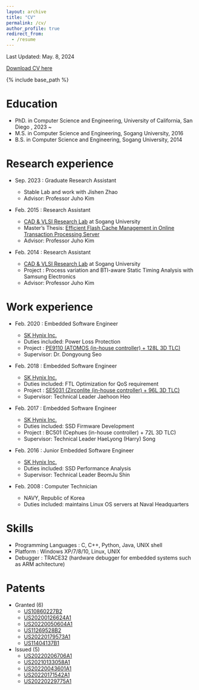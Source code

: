 ```yaml
---
layout: archive
title: "CV"
permalink: /cv/
author_profile: true
redirect_from:
  - /resume
---
```

Last Updated: May. 8, 2024

[Download CV here](/files/CV_JP_US_v4.pdf)

{% include base_path %}

Education
=====
* PhD. in Computer Science and Engineering, University of California, San Diego , 2023 ~
* M.S. in Computer Science and Engineering, Sogang University, 2016
* B.S. in Computer Science and Engineering, Sogang University, 2014

Research experience
======
* Sep. 2023 : Graduate Research Assistant
  * Stable Lab and work with Jishen Zhao
  * Advisor: Professor Juho Kim
* Feb. 2015 : Research Assistant
  * [CAD & VLSI Research Lab](https://cslab.sogang.ac.kr/cslab/index.html) at Sogang University
  * Master’s Thesis: [Efficient Flash Cache Management in Online Transaction Processing Server](/files/jinpyo_kim_thesis.pdf)
  * Advisor: Professor Juho Kim
  
* Feb. 2014 : Research Assistant
  * [CAD & VLSI Research Lab](https://cslab.sogang.ac.kr/cslab/index.html) at Sogang University
  * Project : Process variation and BTI-aware Static Timing Analysis with Samsung Electronics
  * Advisor: Professor Juho Kim
  
Work experience
======
* Feb. 2020 : Embedded Software Engineer
  * [SK Hynix Inc.](https://www.skhynix.com/)
  * Duties included: Power Loss Protection
  * Project : [PE9110 (ATOMOS (in-house controller) + 128L 3D TLC)](https://product.skhynix.com/solutions/application/server/server.go)
  * Supervisor: Dr. Dongyoung Seo

* Feb. 2018 : Embedded Software Engineer
  * [SK Hynix Inc.](https://www.skhynix.com/)
  * Duties included: FTL Optimization for QoS requirement
  * Project : [SE5031 (Zirconlite (in-house controller) + 96L 3D TLC)](https://product.skhynix.com/solutions/application/server/server.go)
  * Supervisor: Technical Leader Jaehoon Heo

* Feb. 2017 : Embedded Software Engineer
  * [SK Hynix Inc.](https://www.skhynix.com/)
  * Duties included: SSD Firmware Development
  * Project : BC501 (Cephues (in-house controller) + 72L 3D TLC)
  * Supervisor: Technical Leader HaeLyong (Harry) Song
   
* Feb. 2016 : Junior Embedded Software Engineer
  * [SK Hynix Inc.](https://www.skhynix.com/)
  * Duties included: SSD Performance Analysis
  * Supervisor: Technical Leader BeomJu Shin

* Feb. 2008 : Computer Technician
  * NAVY, Republic of Korea
  * Duties included: maintains Linux OS servers at Naval Headquarters
  
Skills
======
* Programming Languages : C, C++, Python, Java, UNIX shell
* Platform : Windows XP/7/8/10, Linux, UNIX
* Debugger : TRACE32 (hardware debugger for embedded systems such as ARM achitecture)

Patents
======
* Granted (6)
  * [US10860227B2](https://patents.google.com/patent/US10860227B2)
  * [US20200126624A1](https://patents.google.com/patent/US20200126624A1)
  * [US20220050604A1](https://patents.google.com/patent/US20220050604A1)
  * [US11269528B2](https://patents.google.com/patent/US11269528B2)
  * [US20220179573A1](https://patents.google.com/patent/US20220179573A1)
  * [US11404137B1](https://patents.google.com/patent/US11404137B1)
* Issued (5)
  * [US20220206706A1](https://patents.google.com/patent/US20220206706A1)
  * [US20210133058A1](https://patents.google.com/patent/US20210133058A1)
  * [US20220043601A1](https://patents.google.com/patent/US20220043601A1)
  * [US20220171542A1](https://patents.google.com/patent/US20220171542A1)
  * [US20220229775A1](https://patents.google.com/patent/US20220229775A1)
